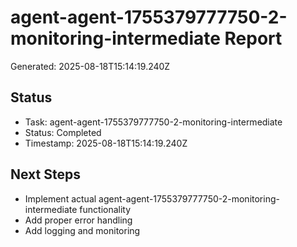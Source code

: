 # agent-agent-1755379777750-2-monitoring-intermediate Report

Generated: 2025-08-18T15:14:19.240Z

## Status
- Task: agent-agent-1755379777750-2-monitoring-intermediate
- Status: Completed
- Timestamp: 2025-08-18T15:14:19.240Z

## Next Steps
- Implement actual agent-agent-1755379777750-2-monitoring-intermediate functionality
- Add proper error handling
- Add logging and monitoring
